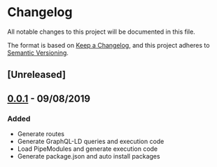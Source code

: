 # Changelog
All notable changes to this project will be documented in this file.

The format is based on [Keep a Changelog](https://keepachangelog.com/en/1.0.0/),
and this project adheres to [Semantic Versioning](https://semver.org/spec/v2.0.0.html).

## [Unreleased]

## [0.0.1] - 09/08/2019
### Added
* Generate routes
* Generate GraphQL-LD queries and execution code
* Load PipeModules and generate execution code
* Generate package.json and auto install packages

[0.0.1]: https://gitlab.ilabt.imec.be/KNoWS/walter/-/tags/v0.0.1
